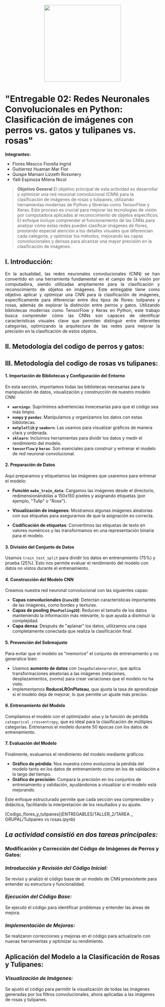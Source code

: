 <p align="center">
  <img src="https://semanadelcannabis.cayetano.edu.pe/assets/img/logo-upch.png" width="250">
 
</p>

# "Entregable 02: Redes Neuronales Convolucionales en Python: Clasificación de imágenes con perros vs. gatos y tulipanes vs. rosas"

**Integrantes:**

- Flores Mescco Fiorella Ingrid
- Guitierrez Huaman Mar Flor
- Quispe Mamani Lizzeth Rossmery 
- Yalli Espinoza Milena Nicol

> **Objetivo General**
El objetivo principal de esta actividad es desarrollar y optimizar una red neuronal convolucional (CNN) para la clasificación de imágenes de rosas y tulipanes, utilizando herramientas modernas de Python y librerías como TensorFlow y Keras. Este proceso es crucial para mejorar las tecnologías de visión por computadora aplicadas al reconocimiento de objetos específicos. El enfoque incluye comprender el funcionamiento de las CNNs para analizar cómo estas redes pueden clasificar imágenes de flores, prestando especial atención a los detalles visuales que diferencian cada categoría, y optimizar los métodos, mejorando las capas convolucionales y densas para alcanzar una mayor precisión en la clasificación de imágenes.

## **I. Introducción:**

<p align="justify">
En la actualidad, las redes neuronales convolucionales (CNN) se han convertido en una herramienta fundamental en el campo de la visión por computadora, siendo utilizadas ampliamente para la clasificación y reconocimiento de objetos en imágenes. Este entregable tiene como objetivo aplicar y optimizar una CNN para la clasificación de imágenes, específicamente para diferenciar entre dos tipos de flores: tulipanes y rosas, además de explorar la distinción entre perros y gatos. Utilizando bibliotecas modernas como TensorFlow y Keras en Python, este trabajo busca comprender cómo las CNNs son capaces de identificar características visuales clave que permiten distinguir entre diferentes categorías, optimizando la arquitectura de las redes para mejorar la precisión en la clasificación de estos objetos.

## **II. Metodología del codigo de perros y gatos:**

## **III. Metodología del codigo de rosas vs tulipanes:**

#### 1. **Importación de Bibliotecas y Configuración del Entorno**

En esta sección, importamos todas las bibliotecas necesarias para la manipulación de datos, visualización y construcción de nuestro modelo CNN:

- **`warnings`**: Suprimimos advertencias innecesarias para que el código sea más limpio.
- **`numpy` y `pandas`**: Manipulamos y organizamos los datos con estas bibliotecas.
- **`matplotlib` y `seaborn`**: Las usamos para visualizar gráficos de manera clara y ordenada.
- **`sklearn`**: Incluimos herramientas para dividir los datos y medir el rendimiento del modelo.
- **`tensorflow` y `keras`**: Son esenciales para construir y entrenar el modelo de red neuronal convolucional.

#### 2. **Preparación de Datos**

Aquí preparamos y etiquetamos las imágenes que usaremos para entrenar el modelo:

- **Función `make_train_data`**: Cargamos las imágenes desde el directorio, redimensionándolas a 150x150 píxeles y asignando etiquetas (por ejemplo, "Tulip" o "Rose").
  
- **Visualización de imágenes**: Mostramos algunas imágenes aleatorias con sus etiquetas para asegurarnos de que la asignación es correcta.

- **Codificación de etiquetas**: Convertimos las etiquetas de texto en valores numéricos y las transformamos en una representación binaria para el modelo.

#### 3. **División del Conjunto de Datos**

Usamos `train_test_split` para dividir los datos en entrenamiento (75%) y prueba (25%). Esto nos permite evaluar el rendimiento del modelo con datos no vistos durante el entrenamiento.

#### 4. **Construcción del Modelo CNN**

Creamos nuestra red neuronal convolucional con las siguientes capas:

- **Capas convolucionales (`Conv2D`)**: Detectan características importantes de las imágenes, como bordes y texturas.
- **Capas de pooling (`MaxPooling2D`)**: Reducen el tamaño de los datos manteniendo la información más relevante, lo que ayuda a disminuir la complejidad.
- **Capa densa**: Después de "aplanar" los datos, utilizamos una capa completamente conectada que realiza la clasificación final.

#### 5. **Prevención del Sobreajuste**

Para evitar que el modelo se "memorice" el conjunto de entrenamiento y no generalice bien:

- Usamos **aumento de datos** con `ImageDataGenerator`, que aplica transformaciones aleatorias a las imágenes (rotaciones, desplazamientos, zooms) para crear variaciones que el modelo no ha visto.
- Implementamos **ReduceLROnPlateau**, que ajusta la tasa de aprendizaje si el modelo deja de mejorar, lo que permite un ajuste más preciso.

#### 6. **Entrenamiento del Modelo**

Compilamos el modelo con el optimizador `adam` y la función de pérdida `categorical_crossentropy`, que es ideal para la clasificación de múltiples categorías. Entrenamos el modelo durante 50 épocas con los datos de entrenamiento.

#### 7. **Evaluación del Modelo**

Finalmente, evaluamos el rendimiento del modelo mediante gráficos:

- **Gráfico de pérdida**: Nos muestra cómo evoluciona la pérdida del modelo tanto en los datos de entrenamiento como en los de validación a lo largo del tiempo.
- **Gráfico de precisión**: Compara la precisión en los conjuntos de entrenamiento y validación, ayudándonos a visualizar si el modelo está mejorando.


Este enfoque estructurado permite que cada sección sea comprensible y didáctica, facilitando la interpretación de los resultados y su ajuste.

[Codigo_flores_y_tulipanes](ENTREGABLES/TALLER_2/TAREA _ GRUPAL/Tulipanes vs rosas.ipynb)
## *La actividad consistió en dos tareas principales:*

### Modificación y Corrección del Código de Imágenes de Perros y Gatos:

### *Introducción y Revisión del Código Inicial:*

Se revisó y analizó el código base de un modelo de CNN preexistente para entender su estructura y funcionalidad.
### *Ejecución del Código Base:*
Se ejecutó el código para identificar problemas y entender las áreas de mejora.
### *Implementación de Mejoras:*
Se realizaron correcciones y mejoras en el código para actualizarlo con nuevas herramientas y optimizar su rendimiento.
## Aplicación del Modelo a la Clasificación de Rosas y Tulipanes:
### *Visualización de Imágenes:*
Se ajustó el código para permitir la visualización de todas las imágenes generadas por los filtros convolucionales, ahora aplicadas a las imágenes de rosas y tulipanes.


